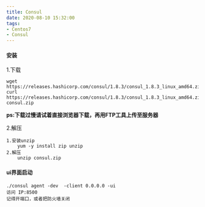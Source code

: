 ```yaml
---
title: Consul
date: 2020-08-10 15:32:00
tags:
- Centos7
- Consul
---
```


#### 安装

1.下载

[Consul]: https://releases.hashicorp.com/consul/1.8.3/consul_1.8.3_linux_amd64.zip

```
wget https://releases.hashicorp.com/consul/1.8.3/consul_1.8.3_linux_amd64.zip 
curl https://releases.hashicorp.com/consul/1.8.3/consul_1.8.3_linux_amd64.zip > consul.zip
```

**ps:下载过慢请试着直接浏览器下载，再用FTP工具上传至服务器**



2.解压

```
1.安装unzip
	yum -y install zip unzip
2.解压
	unzip consul.zip
```



#### ui界面启动

```
./consul agent -dev  -client 0.0.0.0 -ui
访问 IP:8500
记得开端口，或者把防火墙关闭
```

